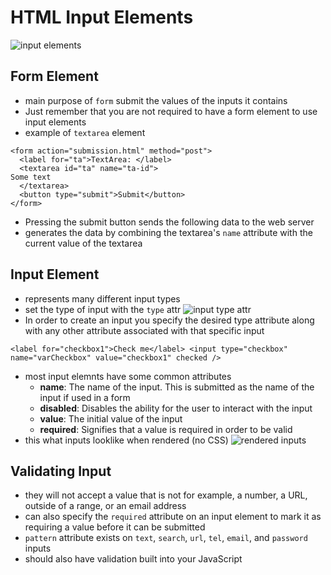 # HTML Input Elements
![input elements](https://github.com/cammaicey/startup/blob/main/images/html-input-elements.jpg)

## Form Element
- main purpose of `form` submit the values of the inputs it contains
- Just remember that you are not required to have a form element to use input elements
- example of `textarea` element
```
<form action="submission.html" method="post">
  <label for="ta">TextArea: </label>
  <textarea id="ta" name="ta-id">
Some text
  </textarea>
  <button type="submit">Submit</button>
</form>
```
- Pressing the submit button sends the following data to the web server
- generates the data by combining the textarea's `name` attribute with the current value of the textarea

## Input Element
-  represents many different input types
- set the type of input with the `type` attr
![input type attr](https://github.com/cammaicey/startup/blob/e34b79df6ddde05fcb676df1e4f33dfd55e08691/images/type-input.jpg)
- In order to create an input you specify the desired type attribute along with any other attribute associated with that specific input
```
<label for="checkbox1">Check me</label> <input type="checkbox" name="varCheckbox" value="checkbox1" checked />
```
- most input elemnts have some common attributes
    - **name**: The name of the input. This is submitted as the name of the input if used in a form
    - **disabled**: Disables the ability for the user to interact with the input
    - **value**: The initial value of the input
    - **required**: Signifies that a value is required in order to be valid
- this what inputs looklike when rendered (no CSS)
![rendered inputs](https://github.com/webprogramming260/.github/raw/main/profile/html/input/htmlInput.jpg)

## Validating Input
- they will not accept a value that is not for example, a number, a URL, outside of a range, or an email address
- can also specify the `required` attribute on an input element to mark it as requiring a value before it can be submitted
- `pattern` attribute exists on `text`, `search`, `url`, `tel`, `email`, and `password` inputs
- should also have validation built into your JavaScript